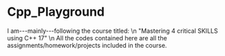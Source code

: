 # Cpp_Playground
I am---mainly---following the course titled: \n
"Mastering 4 critical SKILLS using C++ 17" \n
All the codes contained here are all the assignments/homework/projects included in the course.
